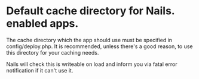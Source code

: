 Default cache directory for Nails. enabled apps.
================================================

The cache directory which the app should use must be specified in config/deploy.php.
It is recommended, unless there's a good reason, to use this directory for your caching
needs.

Nails will check this is writeable on load and inform you via fatal error notification
if it can't use it.